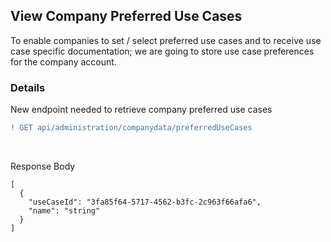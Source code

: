 ## View Company Preferred Use Cases

To enable companies to set / select preferred use cases and to receive use case specific documentation; we are going to store use case preferences for the company account.

### Details

New endpoint needed to retrieve company preferred use cases
<br>

```diff
! GET api/administration/companydata/preferredUseCases
```

<br>

Response Body

    [
      {
        "useCaseId": "3fa85f64-5717-4562-b3fc-2c963f66afa6",
        "name": "string"
      }
    ] 
    
<br>
<br>


